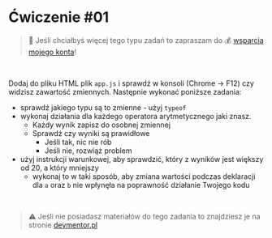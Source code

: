 # Ćwiczenie #01

> :loudspeaker: Jeśli chciałbyś więcej tego typu zadań to zapraszam do :moneybag: [wsparcia mojego konta](https://github.com/sponsors/devmentor-pl)!

&nbsp;

Dodaj do pliku HTML plik `app.js` i sprawdź w konsoli (Chrome -> F12) czy widzisz zawartość zmiennych.
Następnie wykonać poniższe zadania:
- sprawdź jakiego typu są to zmienne - użyj `typeof`
- wykonaj działania dla każdego operatora arytmetycznego jaki znasz. 
    - Każdy wynik zapisz do osobnej zmiennej
    - Sprawdź czy wyniki są prawidłowe
        - Jeśli tak, nic nie rób
        - Jeśli nie, rozwiąż problem
- użyj instrukcji warunkowej, aby sprawdzić, który z wyników jest większy od 20, a który mniejszy
    - wykonaj to w taki sposób, aby zmiana wartości podczas deklaracji dla `a` oraz `b` nie wpłynęła na poprawność działanie Twojego kodu 


&nbsp;

> :warning: Jeśli nie posiadasz materiałów do tego zadania to znajdziesz je na stronie [devmentor.pl](https://devmentor.pl/p/js-basics/)
